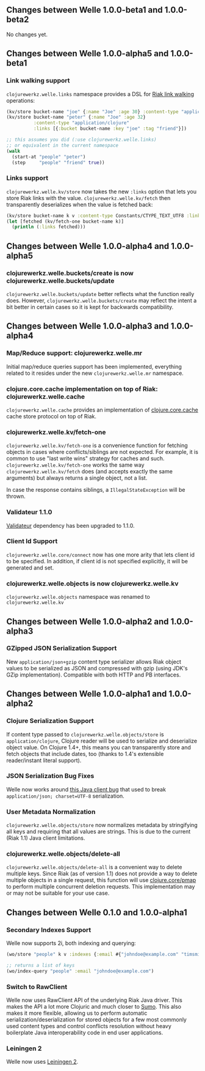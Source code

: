 ## Changes between Welle 1.0.0-beta1 and 1.0.0-beta2

No changes yet.



## Changes between Welle 1.0.0-alpha5 and 1.0.0-beta1

### Link walking support

`clojurewerkz.welle.links` namespace provides a DSL for [Riak link walking](http://wiki.basho.com/Links-and-Link-Walking.html) operations:

``` clojure
(kv/store bucket-name "joe" {:name "Joe" :age 30} :content-type "application/clojure")
(kv/store bucket-name "peter" {:name "Joe" :age 32}
          :content-type "application/clojure"
          :links [{:bucket bucket-name :key "joe" :tag "friend"}])

;; this assumes you did (:use clojurewerkz.welle.links)
;; or equivalent in the current namespace
(walk
  (start-at "people" "peter")
  (step     "people" "friend" true))
```


### Links support

`clojurewerkz.welle.kv/store` now takes the new `:links` option that lets you store
Riak links with the value. `clojurewerkz.welle.kv/fetch` then transparently deserializes when the value
is fetched back:

``` clojure
(kv/store bucket-name k v :content-type Constants/CTYPE_TEXT_UTF8 :links [{:bucket "pages" :key "clojurewerkz.org" :tag "links"}])
(let [fetched (kv/fetch-one bucket-name k)]
  (println (:links fetched)))
```


## Changes between Welle 1.0.0-alpha4 and 1.0.0-alpha5

### clojurewerkz.welle.buckets/create is now clojurewerkz.welle.buckets/update

`clojurewerkz.welle.buckets/update` better reflects what the function really does. However, `clojurewerkz.welle.buckets/create` may
reflect the intent a bit better in certain cases so it is kept for backwards compatibility.


## Changes between Welle 1.0.0-alpha3 and 1.0.0-alpha4

### Map/Reduce support: clojurewerkz.welle.mr

Initial map/reduce queries support has been implemented, everything related to it
resides under the new `clojurewerkz.welle.mr` namespace.


### clojure.core.cache implementation on top of Riak: clojurewerkz.welle.cache

`clojurewerkz.welle.cache` provides an implementation of [clojure.core.cache](https://github.com/clojure/core.cache) cache store
protocol on top of Riak.


### clojurewerkz.welle.kv/fetch-one

`clojurewerkz.welle.kv/fetch-one` is a convenience function for fetching objects in cases where conflicts/siblings are not expected.
For example, it is common to use "last write wins" strategy for caches and such. `clojurewerkz.welle.kv/fetch-one` works
the same way `clojurewerkz.welle.kv/fetch` does (and accepts exactly the same arguments) but always returns a single object,
not a list.

In case the response contains siblings, a `IllegalStateException` will be thrown.


### Validateur 1.1.0

[Validateur](https://github.com/michaelklishin/validateur) dependency has been upgraded to 1.1.0.


### Client Id Support

`clojurewerkz.welle.core/connect` now has one more arity that lets client id to be specified. In addition,
if client id is not specified explicitly, it will be generated and set.


### clojurewerkz.welle.objects is now clojurewerkz.welle.kv

`clojurewerkz.welle.objects` namespace was renamed to `clojurewerkz.welle.kv`



## Changes between Welle 1.0.0-alpha2 and 1.0.0-alpha3

### GZipped JSON Serialization Support

New `application/json+gzip` content type serializer allows Riak object values to be serialized as JSON and compressed
with gzip (using JDK's GZip implementation). Compatible with both HTTP and PB interfaces.


## Changes between Welle 1.0.0-alpha1 and 1.0.0-alpha2

### Clojure Serialization Support

If content type passed to `clojurewerkz.welle.objects/store` is `application/clojure`, Clojure reader will be used to serialize
and deserialize object value. On Clojure 1.4+, this means you can transparently store and fetch objects that include dates, too
(thanks to 1.4's extensible reader/instant literal support).


### JSON Serialization Bug Fixes

Welle now works around [this Java client bug](https://github.com/basho/riak-java-client/issues/125) that used to break
`application/json; charset=UTF-8` serialization.



### User Metadata Normalization

`clojurewerkz.welle.objects/store` now normalizes metadata by stringifying all keys and requiring that all values
are strings. This is due to the current (Riak 1.1) Java client limitations.


### clojurewerkz.welle.objects/delete-all

`clojurewerkz.welle.objects/delete-all` is a convenient way to delete multiple keys. Since Riak (as of version 1.1) does
not provide a way to delete multiple objects in a single request, this function will use [clojure.core/pmap](http://clojuredocs.org/clojure_core/clojure.core/pmap) to perform
multiple concurrent deletion requests. This implementation may or may not be suitable for your use case.



## Changes between Welle 0.1.0 and 1.0.0-alpha1

### Secondary Indexes Support

Welle now supports 2i, both indexing and querying:

``` clojure
(wo/store "people" k v :indexes {:email #{"johndoe@example.com" "timsmith@example.com"})
```

``` clojure
;; returns a list of keys
(wo/index-query "people" :email "johndoe@example.com")
```


### Switch to RawClient

Welle now uses RawClient API of the underlying Riak Java driver. This makes the API a lot more Clojuric and
much closer to [Sumo](https://github.com/reiddraper/sumo). This also makes it more flexible, allowing us
to perform automatic serialization/deserialization for stored objects for a few most commonly used content
types and control conflicts resolution without heavy boilerplate Java interoperability code in end user
applications.


### Leiningen 2

Welle now uses [Leiningen 2](https://github.com/technomancy/leiningen/wiki/Upgrading).
